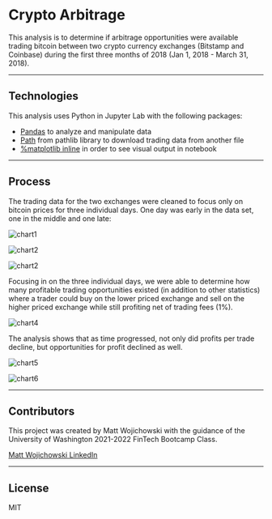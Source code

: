 # Crypto Arbitrage

This analysis is to determine if arbitrage opportunities were available trading bitcoin between two crypto currency exchanges (Bitstamp and Coinbase) during the first three months of 2018 (Jan 1, 2018 - March 31, 2018).

---

## Technologies

This analysis uses Python in Jupyter Lab with the following packages:

- [Pandas](https://pandas.pydata.org/) to analyze and manipulate data
- [Path](https://docs.python.org/3.7/library/pathlib.html) from pathlib library to download trading data from another file
- [%matplotlib inline](https://matplotlib.org/) in order to see visual output in notebook 

---

## Process

The trading data for the two exchanges were cleaned to focus only on bitcoin prices for three individual days. One day was early in the data set, one in the middle and one late:


![chart1](images/chart1.PNG)


![chart2](images/chart2.PNG)


![chart2](images/chart2.PNG)

Focusing in on the three individual days, we were able to determine how many profitable trading opportunities existed (in addition to other statistics) where a trader could buy on the lower priced exchange and sell on the higher priced exchange while still profiting net of trading fees (1%). 

![chart4](images/chart4.PNG)

The analysis shows that as time progressed, not only did profits per trade decline, but opportunities for profit declined as well.



![chart5](images/chart5.PNG)



![chart6](images/chart6.PNG)

---

## Contributors

This project was created by Matt Wojichowski with the guidance of the University of Washington 2021-2022 FinTech Bootcamp Class.

[Matt Wojichowski LinkedIn](https://www.linkedin.com/in/matt-wojichowski-cfa-caia-93a34a42/)

---

## License 

MIT